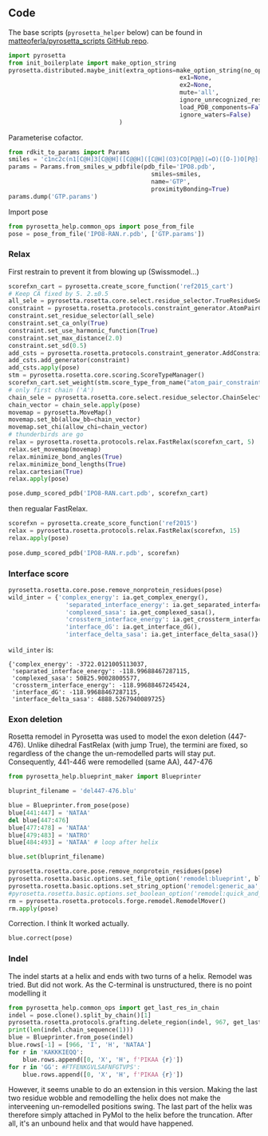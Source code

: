 ## Code

The base scripts (`pyrosetta_helper` below) 
can be found in [matteoferla/pyrosetta_scripts GitHub repo](https://github.com/matteoferla/pyrosetta_scripts).

```python
import pyrosetta
from init_boilerplate import make_option_string
pyrosetta.distributed.maybe_init(extra_options=make_option_string(no_optH=False,
                                                ex1=None,
                                                ex2=None,
                                                mute='all',
                                                ignore_unrecognized_res=True,
                                                load_PDB_components=False,
                                                ignore_waters=False)
                               )
```
Parameterise cofactor.
```python
from rdkit_to_params import Params
smiles = 'c1nc2c(n1[C@H]3[C@@H]([C@@H]([C@H](O3)CO[P@@](=O)([O-])O[P@](=O)([O-])OP(=O)([O-])[O-])O)O)[nH]c(nc2=O)N'
params = Params.from_smiles_w_pdbfile(pdb_file='IPO8.pdb',
                                        smiles=smiles,
                                        name='GTP',
                                        proximityBonding=True)
params.dump('GTP.params')
```

Import pose
```python
from pyrosetta_help.common_ops import pose_from_file
pose = pose_from_file('IPO8-RAN.r.pdb', ['GTP.params'])
```

### Relax
First restrain to prevent it from blowing up (Swissmodel...)

```python
scorefxn_cart = pyrosetta.create_score_function('ref2015_cart')
# Keep CA fixed by 5. 2.±0.5
all_sele = pyrosetta.rosetta.core.select.residue_selector.TrueResidueSelector()
constraint = pyrosetta.rosetta.protocols.constraint_generator.AtomPairConstraintGenerator()
constraint.set_residue_selector(all_sele)
constraint.set_ca_only(True)
constraint.set_use_harmonic_function(True)
constraint.set_max_distance(2.0)
constraint.set_sd(0.5)
add_csts = pyrosetta.rosetta.protocols.constraint_generator.AddConstraints()
add_csts.add_generator(constraint)
add_csts.apply(pose)
stm = pyrosetta.rosetta.core.scoring.ScoreTypeManager()
scorefxn_cart.set_weight(stm.score_type_from_name("atom_pair_constraint"), 10)
# only first chain ('A')
chain_sele = pyrosetta.rosetta.core.select.residue_selector.ChainSelector(1)
chain_vector = chain_sele.apply(pose)
movemap = pyrosetta.MoveMap()
movemap.set_bb(allow_bb=chain_vector)
movemap.set_chi(allow_chi=chain_vector)
# thunderbirds are go
relax = pyrosetta.rosetta.protocols.relax.FastRelax(scorefxn_cart, 5)
relax.set_movemap(movemap)
relax.minimize_bond_angles(True)
relax.minimize_bond_lengths(True)
relax.cartesian(True)
relax.apply(pose)

pose.dump_scored_pdb('IPO8-RAN.cart.pdb', scorefxn_cart)
```
then regualar FastRelax.
```python
scorefxn = pyrosetta.create_score_function('ref2015')
relax = pyrosetta.rosetta.protocols.relax.FastRelax(scorefxn, 15)
relax.apply(pose)
    
pose.dump_scored_pdb('IPO8-RAN.r.pdb', scorefxn)
```

### Interface score
```python
pyrosetta.rosetta.core.pose.remove_nonprotein_residues(pose)
wild_inter = {'complex_energy': ia.get_complex_energy(),
                'separated_interface_energy': ia.get_separated_interface_energy(),
                'complexed_sasa': ia.get_complexed_sasa(),
                'crossterm_interface_energy': ia.get_crossterm_interface_energy(),
                'interface_dG': ia.get_interface_dG(),
                'interface_delta_sasa': ia.get_interface_delta_sasa()}
```
`wild_inter` is:

    {'complex_energy': -3722.0121005113037,
     'separated_interface_energy': -118.99688467287115,
     'complexed_sasa': 50825.90028005577,
     'crossterm_interface_energy': -118.99688467245424,
     'interface_dG': -118.99688467287115,
     'interface_delta_sasa': 4888.5267940089725}
     
### Exon deletion

Rosetta remodel in Pyrosetta was used to model the exon deletion (447-476).
Unlike dihedral FastRelax (with jump True), the termini are fixed, so regardless of the change the un-remodelled parts will
stay put. Consequently, 441-446 were remodelled (same AA), 447-476

```python
from pyrosetta_help.blueprint_maker import Blueprinter

bluprint_filename = 'del447-476.blu'

blue = Blueprinter.from_pose(pose)
blue[441:447] = 'NATAA'
del blue[447:476]
blue[477:478] = 'NATAA'
blue[479:483] = 'NATRO'
blue[484:493] = 'NATAA' # loop after helix

blue.set(bluprint_filename)

pyrosetta.rosetta.core.pose.remove_nonprotein_residues(pose)
pyrosetta.rosetta.basic.options.set_file_option('remodel:blueprint', bluprint_filename)
pyrosetta.rosetta.basic.options.set_string_option('remodel:generic_aa', 'G')
#pyrosetta.rosetta.basic.options.set_boolean_option('remodel:quick_and_dirty', True)
rm = pyrosetta.rosetta.protocols.forge.remodel.RemodelMover()
rm.apply(pose)
```
Correction. I think It worked actually.
```python
blue.correct(pose)
```

### Indel

The indel starts at a helix and ends with two turns of a helix.
Remodel was tried. But did not work.
As the C-terminal is unstructured, there is no point modelling it

```python
from pyrosetta_help.common_ops import get_last_res_in_chain
indel = pose.clone().split_by_chain()[1]
pyrosetta.rosetta.protocols.grafting.delete_region(indel, 967, get_last_res_in_chain(indel, 'A'))
print(len(indel.chain_sequence(1)))
blue = Blueprinter.from_pose(indel)
blue.rows[-1] = [966, 'I', 'H', 'NATAA']
for r in 'KAKKKIEQQ':
    blue.rows.append([0, 'X', 'H', f'PIKAA {r}'])
for r in 'GG': #FTFENKGVLSAFNFGTVPS':
    blue.rows.append([0, 'X', 'H', f'PIKAA {r}'])
```

However, it seems unable to do an extension in this version.
Making the last two residue wobble and remodelling the helix does not make the interveening un-remodelled positions swing.
The last part of the helix was therefore simply attached in PyMol to the helix before the truncation.
After all, it's an unbound helix and that would have happened.

